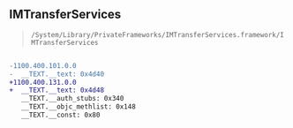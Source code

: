 ## IMTransferServices

> `/System/Library/PrivateFrameworks/IMTransferServices.framework/IMTransferServices`

```diff

-1100.400.101.0.0
-  __TEXT.__text: 0x4d40
+1100.400.131.0.0
+  __TEXT.__text: 0x4d48
   __TEXT.__auth_stubs: 0x340
   __TEXT.__objc_methlist: 0x148
   __TEXT.__const: 0x80

```
